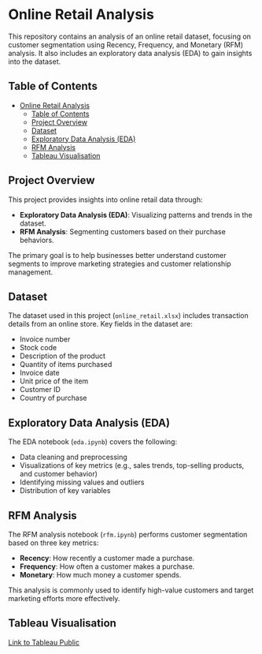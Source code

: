 # Online Retail Analysis

This repository contains an analysis of an online retail dataset, focusing on customer segmentation using Recency, Frequency, and Monetary (RFM) analysis. It also includes an exploratory data analysis (EDA) to gain insights into the dataset.

## Table of Contents
- [Online Retail Analysis](#online-retail-analysis)
  - [Table of Contents](#table-of-contents)
  - [Project Overview](#project-overview)
  - [Dataset](#dataset)
  - [Exploratory Data Analysis (EDA)](#exploratory-data-analysis-eda)
  - [RFM Analysis](#rfm-analysis)
  - [Tableau Visualisation](#tableau-visualisation)

## Project Overview
This project provides insights into online retail data through:
- **Exploratory Data Analysis (EDA)**: Visualizing patterns and trends in the dataset.
- **RFM Analysis**: Segmenting customers based on their purchase behaviors.

The primary goal is to help businesses better understand customer segments to improve marketing strategies and customer relationship management.

## Dataset
The dataset used in this project (`online_retail.xlsx`) includes transaction details from an online store. Key fields in the dataset are:
- Invoice number
- Stock code
- Description of the product
- Quantity of items purchased
- Invoice date
- Unit price of the item
- Customer ID
- Country of purchase

## Exploratory Data Analysis (EDA)
The EDA notebook (`eda.ipynb`) covers the following:
- Data cleaning and preprocessing
- Visualizations of key metrics (e.g., sales trends, top-selling products, and customer behavior)
- Identifying missing values and outliers
- Distribution of key variables

## RFM Analysis
The RFM analysis notebook (`rfm.ipynb`) performs customer segmentation based on three key metrics:
- **Recency**: How recently a customer made a purchase.
- **Frequency**: How often a customer makes a purchase.
- **Monetary**: How much money a customer spends.

This analysis is commonly used to identify high-value customers and target marketing efforts more effectively.

## Tableau Visualisation
[Link to Tableau Public](https://public.tableau.com/views/OnlineRetail_17285820679920/Dashboard1?:language=en-US&:sid=&:redirect=auth&:display_count=n&:origin=viz_share_link)

